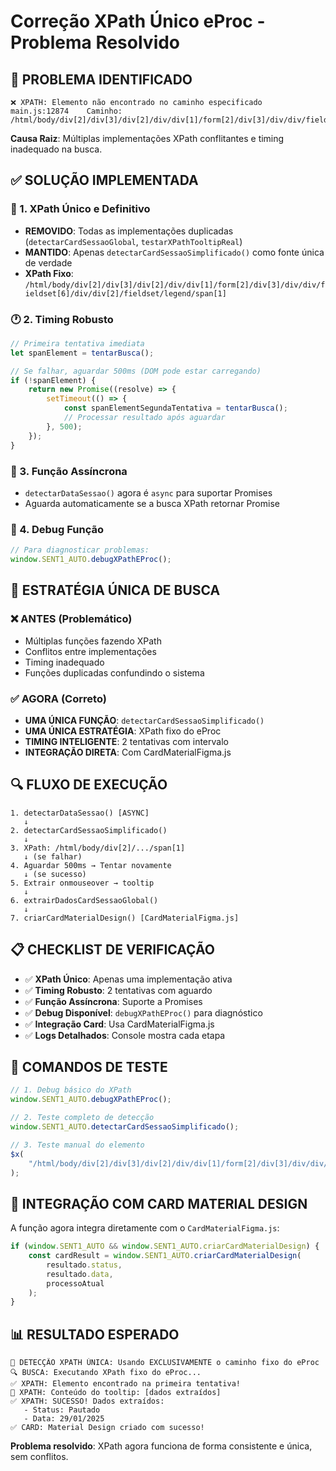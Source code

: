 # Correção XPath Único eProc - Problema Resolvido

## 🔴 PROBLEMA IDENTIFICADO

```
❌ XPATH: Elemento não encontrado no caminho especificado
main.js:12874    Caminho: /html/body/div[2]/div[3]/div[2]/div/div[1]/form[2]/div[3]/div/div/fieldset[6]/div/div[2]/fieldset/legend/span[1]
```

**Causa Raiz**: Múltiplas implementações XPath conflitantes e timing inadequado na busca.

## ✅ SOLUÇÃO IMPLEMENTADA

### 🎯 1. XPath Único e Definitivo

-   **REMOVIDO**: Todas as implementações duplicadas (`detectarCardSessaoGlobal`, `testarXPathTooltipReal`)
-   **MANTIDO**: Apenas `detectarCardSessaoSimplificado()` como fonte única de verdade
-   **XPath Fixo**: `/html/body/div[2]/div[3]/div[2]/div/div[1]/form[2]/div[3]/div/div/fieldset[6]/div/div[2]/fieldset/legend/span[1]`

### 🕐 2. Timing Robusto

```javascript
// Primeira tentativa imediata
let spanElement = tentarBusca();

// Se falhar, aguardar 500ms (DOM pode estar carregando)
if (!spanElement) {
    return new Promise((resolve) => {
        setTimeout(() => {
            const spanElementSegundaTentativa = tentarBusca();
            // Processar resultado após aguardar
        }, 500);
    });
}
```

### 🔧 3. Função Assíncrona

-   `detectarDataSessao()` agora é `async` para suportar Promises
-   Aguarda automaticamente se a busca XPath retornar Promise

### 🧪 4. Debug Função

```javascript
// Para diagnosticar problemas:
window.SENT1_AUTO.debugXPathEProc();
```

## 🎯 ESTRATÉGIA ÚNICA DE BUSCA

### ❌ ANTES (Problemático)

-   Múltiplas funções fazendo XPath
-   Conflitos entre implementações
-   Timing inadequado
-   Funções duplicadas confundindo o sistema

### ✅ AGORA (Correto)

-   **UMA ÚNICA FUNÇÃO**: `detectarCardSessaoSimplificado()`
-   **UMA ÚNICA ESTRATÉGIA**: XPath fixo do eProc
-   **TIMING INTELIGENTE**: 2 tentativas com intervalo
-   **INTEGRAÇÃO DIRETA**: Com CardMaterialFigma.js

## 🔍 FLUXO DE EXECUÇÃO

```
1. detectarDataSessao() [ASYNC]
   ↓
2. detectarCardSessaoSimplificado()
   ↓
3. XPath: /html/body/div[2]/.../span[1]
   ↓ (se falhar)
4. Aguardar 500ms → Tentar novamente
   ↓ (se sucesso)
5. Extrair onmouseover → tooltip
   ↓
6. extrairDadosCardSessaoGlobal()
   ↓
7. criarCardMaterialDesign() [CardMaterialFigma.js]
```

## 📋 CHECKLIST DE VERIFICAÇÃO

-   ✅ **XPath Único**: Apenas uma implementação ativa
-   ✅ **Timing Robusto**: 2 tentativas com aguardo
-   ✅ **Função Assíncrona**: Suporte a Promises
-   ✅ **Debug Disponível**: `debugXPathEProc()` para diagnóstico
-   ✅ **Integração Card**: Usa CardMaterialFigma.js
-   ✅ **Logs Detalhados**: Console mostra cada etapa

## 🔧 COMANDOS DE TESTE

```javascript
// 1. Debug básico do XPath
window.SENT1_AUTO.debugXPathEProc();

// 2. Teste completo de detecção
window.SENT1_AUTO.detectarCardSessaoSimplificado();

// 3. Teste manual do elemento
$x(
    "/html/body/div[2]/div[3]/div[2]/div/div[1]/form[2]/div[3]/div/div/fieldset[6]/div/div[2]/fieldset/legend/span[1]"
);
```

## 🎨 INTEGRAÇÃO COM CARD MATERIAL DESIGN

A função agora integra diretamente com o `CardMaterialFigma.js`:

```javascript
if (window.SENT1_AUTO && window.SENT1_AUTO.criarCardMaterialDesign) {
    const cardResult = window.SENT1_AUTO.criarCardMaterialDesign(
        resultado.status,
        resultado.data,
        processoAtual
    );
}
```

## 📊 RESULTADO ESPERADO

```
🎯 DETECÇÃO XPATH ÚNICA: Usando EXCLUSIVAMENTE o caminho fixo do eProc
🔍 BUSCA: Executando XPath fixo do eProc...
✅ XPATH: Elemento encontrado na primeira tentativa!
📝 XPATH: Conteúdo do tooltip: [dados extraídos]
✅ XPATH: SUCESSO! Dados extraídos:
   - Status: Pautado
   - Data: 29/01/2025
✅ CARD: Material Design criado com sucesso!
```

**Problema resolvido**: XPath agora funciona de forma consistente e única, sem conflitos.
